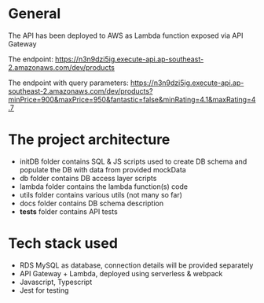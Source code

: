 # General

The API has been deployed to AWS as Lambda function exposed via API Gateway

The endpoint:  https://n3n9dzi5ig.execute-api.ap-southeast-2.amazonaws.com/dev/products

The endpoint with query parameters: https://n3n9dzi5ig.execute-api.ap-southeast-2.amazonaws.com/dev/products?minPrice=900&maxPrice=950&fantastic=false&minRating=4.1&maxRating=4.7


# The project architecture

- initDB folder contains SQL & JS scripts used to create DB schema and populate the DB with data from provided mockData
- db folder contains DB access layer scripts
- lambda folder contains the lambda function(s) code
- utils folder contains various utils (not many so far)
- docs folder contains DB schema description
- __tests__ folder contains API tests


# Tech stack used

- RDS MySQL as database, connection details will be provided separately
- API Gateway + Lambda, deployed using serverless & webpack
- Javascript, Typescript
- Jest for testing
